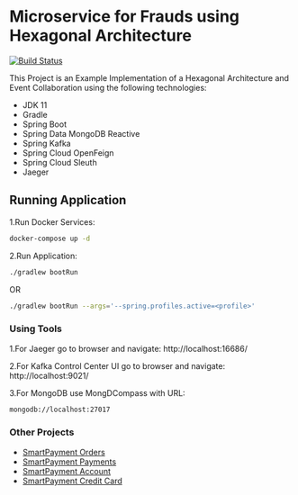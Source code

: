 # Microservice for Frauds using Hexagonal Architecture

[![Build Status](https://travis-ci.com/gabrielsmartins/smartpayment-orders.svg?branch=master)](https://travis-ci.com/gabrielsmartins/smartpayment-frauds)

This Project is an Example Implementation of a Hexagonal Architecture and Event Collaboration using the following technologies:

- JDK 11
- Gradle
- Spring Boot
- Spring Data MongoDB Reactive  
- Spring Kafka
- Spring Cloud OpenFeign
- Spring Cloud Sleuth
- Jaeger

## Running Application

1.Run Docker Services:

```bash
docker-compose up -d
```

2.Run Application:

```bash
./gradlew bootRun
```

OR

```bash
./gradlew bootRun --args='--spring.profiles.active=<profile>'
```

### Using Tools

1.For Jaeger go to browser and navigate: http://localhost:16686/

2.For Kafka Control Center UI go to browser and navigate: http://localhost:9021/

3.For MongoDB use MongDCompass with URL:

```bash
mongodb://localhost:27017
```

### Other Projects
* [SmartPayment Orders](https://github.com/gabrielsmartins/smartpayment-orders)
* [SmartPayment Payments](https://github.com/gabrielsmartins/smartpayment-payments)
* [SmartPayment Account](https://github.com/gabrielsmartins/smartpayment-account)
* [SmartPayment Credit Card](https://github.com/gabrielsmartins/smartpayment-credit-card)

